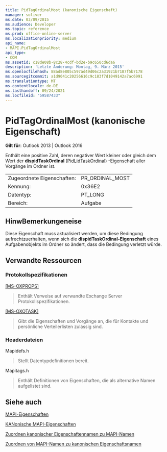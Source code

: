 ```yaml
---
title: PidTagOrdinalMost (kanonische Eigenschaft)
manager: soliver
ms.date: 03/09/2015
ms.audience: Developer
ms.topic: reference
ms.prod: office-online-server
ms.localizationpriority: medium
api_name:
- MAPI.PidTagOrdinalMost
api_type:
- COM
ms.assetid: c18de08b-8c28-4cdf-bd2e-b9c650cd6da6
description: 'Letzte Änderung: Montag, 9. März 2015'
ms.openlocfilehash: 88ad8e805c597ad49d06c2a31921b7187f5b7178
ms.sourcegitcommit: a1d9041c20256616c9c183f7d1049142a7ac6991
ms.translationtype: MT
ms.contentlocale: de-DE
ms.lasthandoff: 09/24/2021
ms.locfileid: "59587433"
---
```

# <a name="pidtagordinalmost-canonical-property"></a>PidTagOrdinalMost (kanonische Eigenschaft)

  
  
**Gilt für**: Outlook 2013 | Outlook 2016 
  
Enthält eine positive Zahl, deren negativer Wert kleiner oder gleich dem Wert der **dispidTaskOrdinal** ([PidLidTaskOrdinal](pidlidtaskordinal-canonical-property.md)) -Eigenschaft aller Vorgänge im Ordner ist.
  
|||
|:-----|:-----|
|Zugeordnete Eigenschaften:  <br/> |PR_ORDINAL_MOST  <br/> |
|Kennung:  <br/> |0x36E2  <br/> |
|Datentyp:  <br/> |PT_LONG  <br/> |
|Bereich:  <br/> |Aufgabe  <br/> |
   
## <a name="remarks"></a>HinwBemerkungeneise

Diese Eigenschaft muss aktualisiert werden, um diese Bedingung aufrechtzuerhalten, wenn sich die **dispidTaskOrdinal-Eigenschaft** eines Aufgabenobjekts im Ordner so ändert, dass die Bedingung verletzt würde. 
  
## <a name="related-resources"></a>Verwandte Ressourcen

### <a name="protocol-specifications"></a>Protokollspezifikationen

[[MS-OXPROPS]](https://msdn.microsoft.com/library/f6ab1613-aefe-447d-a49c-18217230b148%28Office.15%29.aspx)
  
> Enthält Verweise auf verwandte Exchange Server Protokollspezifikationen.
    
[[MS-OXOTASK]](https://msdn.microsoft.com/library/55600ec0-6195-4730-8436-59c7931ef27e%28Office.15%29.aspx)
  
> Gibt die Eigenschaften und Vorgänge an, die für Kontakte und persönliche Verteilerlisten zulässig sind.
  
### <a name="header-files"></a>Headerdateien

Mapidefs.h
  
> Stellt Datentypdefinitionen bereit.
    
Mapitags.h
  
> Enthält Definitionen von Eigenschaften, die als alternative Namen aufgelistet sind.
    
## <a name="see-also"></a>Siehe auch



[MAPI-Eigenschaften](mapi-properties.md)
  
[KANonische MAPI-Eigenschaften](mapi-canonical-properties.md)
  
[Zuordnen kanonischer Eigenschaftennamen zu MAPI-Namen](mapping-canonical-property-names-to-mapi-names.md)
  
[Zuordnen von MAPI-Namen zu kanonischen Eigenschaftsnamen](mapping-mapi-names-to-canonical-property-names.md)

